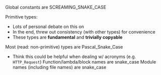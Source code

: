Global constants are SCREAMING_SNAKE_CASE

Primitive types:
* Lots of personal debate on this on
* In the end, threw out consistency (with other types) for convenience
* These types are **fundamental** and **trivially copyable**

Most (read: non-primitive) types are Pascal_Snake_Case
* Think this could be helpful when dealing w/ acronyms (e.g. `HTTP_Request`)
Function/lambda/block names are snake_case
Module names (including file names) are snake_case